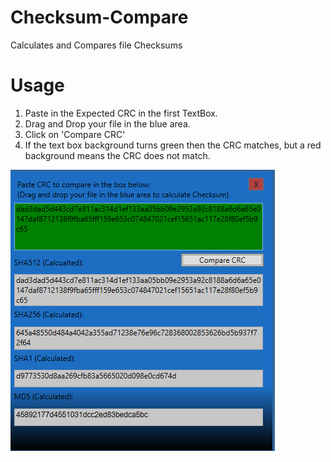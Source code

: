 # Checksum-Compare
Calculates and Compares file Checksums

# Usage
1. Paste in the Expected CRC in the first TextBox.
2. Drag and Drop your file in the blue area.
3. Click on 'Compare CRC'
4. If the text box background turns green then the CRC matches, but a red background means the CRC does not match.

![Screenshot of the program](SS.png "Screenshot of Checksum-Compare")